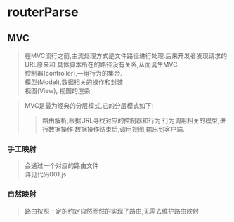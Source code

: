 # routerParse

## MVC
> 在MVC流行之前,主流处理方式是文件路径进行处理.后来开发者发现请求的URL原来和
具体脚本所在的路径没有关系,从而诞生MVC.<br />
> 控制器(controller),一组行为的集合.<br />
> 模型(Model),数据相关的操作和封装<br />
> 视图(View), 视图的渲染<br />

> MVC是最为经典的分层模式,它的分层模式如下:
> > 路由解析,根据URL寻找对应的控制器和行为
> > 行为调用相关的模型,进行数据操作
> > 数据操作结束后,调用视图,输出到客户端.

### 手工映射
> 会通过一个对应的路由文件<br />
> 详见代码001.js

### 自然映射
> 路由按照一定的约定自然而然的实现了路由,无需去维护路由映射
